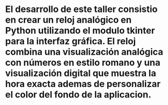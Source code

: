# El desarrollo de este taller consistio en  crear un reloj analógico en Python utilizando el modulo tkinter para la interfaz gráfica. El reloj combina una visualización analógica con números en estilo romano y una visualización digital que muestra la hora exacta ademas de personalizar el color del fondo de la aplicacion.

